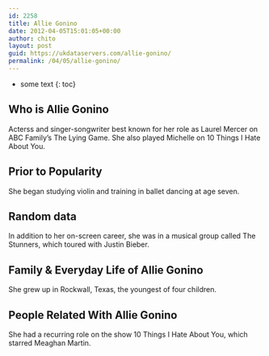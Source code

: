```yaml
---
id: 2258
title: Allie Gonino
date: 2012-04-05T15:01:05+00:00
author: chito
layout: post
guid: https://ukdataservers.com/allie-gonino/
permalink: /04/05/allie-gonino/
---
```


* some text
{: toc}


## Who is  Allie Gonino
                  
                  
                  
Acterss and singer-songwriter best known for her role as Laurel Mercer on ABC Family&#8217;s The Lying Game. She also played Michelle on 10 Things I Hate About You.
                  
                
                
                
## Prior to Popularity 
                  
                  
                  
She began studying violin and training in ballet dancing at age seven.
                  
                
                
                
## Random data 
                  
                  
                  
In addition to her on-screen career, she was in a musical group called The Stunners, which toured with Justin Bieber.
                  
                
                
                
## Family & Everyday Life of Allie Gonino
                  
                  
                  
She grew up in Rockwall, Texas, the youngest of four children.
                  
                
                
                
## People Related With  Allie Gonino
                  
                  
                  
She had a recurring role on the show 10 Things I Hate About You, which starred Meaghan Martin.
                  
                
              
            
          
          
          
    
    
  
